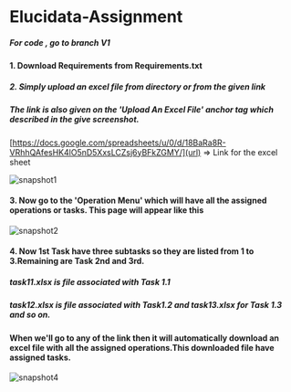# Elucidata-Assignment
##### For code , go to branch V1
#### 1. Download Requirements from Requirements.txt

##### 2. Simply upload an excel file from directory or from the given link 
##### The link is also given on the 'Upload An Excel File' anchor tag which described in the give screenshot.

[https://docs.google.com/spreadsheets/u/0/d/18BaRa8R-VRhhQAfesHK4lO5nD5XxsLCZsj6yBFkZGMY/](url) => Link for the excel sheet

![snapshot1](https://user-images.githubusercontent.com/58872658/98233392-ff0b3200-1f84-11eb-9283-46f8b3c14ab7.JPG)

#### 3. Now go to the 'Operation Menu' which will have all the assigned operations or tasks. This page will appear like this 

![snapshot2](https://user-images.githubusercontent.com/58872658/98233925-ae480900-1f85-11eb-93ce-0e0c665e401c.JPG)

#### 4. Now 1st Task have three subtasks so they are listed from 1 to 3.Remaining are Task 2nd and 3rd.
##### task11.xlsx is file associated with Task 1.1
##### task12.xlsx is file associated with Task1.2 and task13.xlsx for Task 1.3 and so on.
#### When we'll go to any of the link then it will automatically download an excel file with all the assigned operations.This downloaded file have assigned tasks.

![snapshot4](https://user-images.githubusercontent.com/58872658/98234116-fa934900-1f85-11eb-9113-24d97d8b42a6.JPG)
